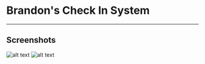 # Brandon's Check In System
----
## Screenshots
![alt text]([https://gyazo.com/2e4451a7d36cb5a8b66653f4f8f25d75](https://i.gyazo.com/2e4451a7d36cb5a8b66653f4f8f25d75.png))
![alt text](https://gyazo.com/2e4451a7d36cb5a8b66653f4f8f25d75)

